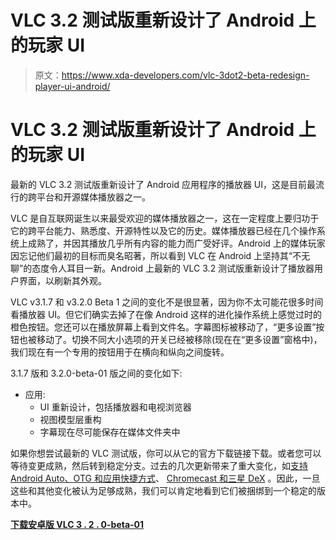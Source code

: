 # VLC 3.2 测试版重新设计了 Android 上的玩家 UI

> 原文：<https://www.xda-developers.com/vlc-3dot2-beta-redesign-player-ui-android/>

# VLC 3.2 测试版重新设计了 Android 上的玩家 UI

最新的 VLC 3.2 测试版重新设计了 Android 应用程序的播放器 UI，这是目前最流行的跨平台和开源媒体播放器之一。

VLC 是自互联网诞生以来最受欢迎的媒体播放器之一，这在一定程度上要归功于它的跨平台能力、熟悉度、开源特性以及它的历史。媒体播放器已经在几个操作系统上成熟了，并因其播放几乎所有内容的能力而广受好评。Android 上的媒体玩家因忘记他们最初的目标而臭名昭著，所以看到 VLC 在 Android 上坚持其“不无聊”的态度令人耳目一新。Android 上最新的 VLC 3.2 测试版重新设计了播放器用户界面，以刷新其外观。

VLC v3.1.7 和 v3.2.0 Beta 1 之间的变化不是很显著，因为你不太可能花很多时间看播放器 UI。但它们确实去掉了在像 Android 这样的进化操作系统上感觉过时的橙色按钮。您还可以在播放屏幕上看到文件名。字幕图标被移动了，“更多设置”按钮也被移动了。切换不同大小选项的开关已经被移除(现在在“更多设置”窗格中)，我们现在有一个专用的按钮用于在横向和纵向之间旋转。

3.1.7 版和 3.2.0-beta-01 版之间的变化如下:

*   应用:
    *   UI 重新设计，包括播放器和电视浏览器
    *   视图模型层重构
    *   字幕现在尽可能保存在媒体文件夹中

如果你想尝试最新的 VLC 测试版，你可以从它的官方下载链接下载。或者您可以等待变更成熟，然后转到稳定分支。过去的几次更新带来了重大变化，如[支持 Android Auto、OTG 和应用快捷方式](https://www.xda-developers.com/vlc-3-1-bandroid-auto-otg-device-support-app-shortcuts/)、 [Chromecast 和三星 DeX](https://www.xda-developers.com/vlc-chromecast-samsung-dex-android-auto/) 。因此，一旦这些和其他变化被认为足够成熟，我们可以肯定地看到它们被捆绑到一个稳定的版本中。

**[下载安卓版 VLC 3 . 2 . 0-beta-01](https://get.videolan.org/vlc-android/3.2.0-beta-01/)**